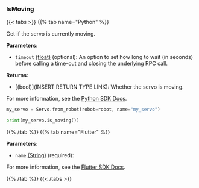 ### IsMoving

{{< tabs >}}
{{% tab name="Python" %}}

Get if the servo is currently moving.

**Parameters:**

- `timeout` [(float)](<INSERT PARAM TYPE LINK>) (optional): An option to set how long to wait (in seconds) before calling a time-out and closing the underlying RPC call.


**Returns:**

- [(bool)](INSERT RETURN TYPE LINK): Whether the servo is moving.

For more information, see the [Python SDK Docs](https://python.viam.dev/autoapi/viam/components/servo/client/index.html#viam.components.servo.client.ServoClient.is_moving).

``` python {class="line-numbers linkable-line-numbers"}
my_servo = Servo.from_robot(robot=robot, name="my_servo")

print(my_servo.is_moving())

```

{{% /tab %}}
{{% tab name="Flutter" %}}

**Parameters:**

- `name` [(String)](https://api.flutter.dev/flutter/dart-core/String-class.html) (required):


For more information, see the [Flutter SDK Docs](https://flutter.viam.dev/viam_protos.component.servo/ServoServiceClient/isMoving.html).

{{% /tab %}}
{{< /tabs >}}
